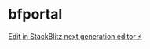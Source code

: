 # bfportal

[Edit in StackBlitz next generation editor ⚡️](https://stackblitz.com/~/github.com/safewebdao/bfportal)